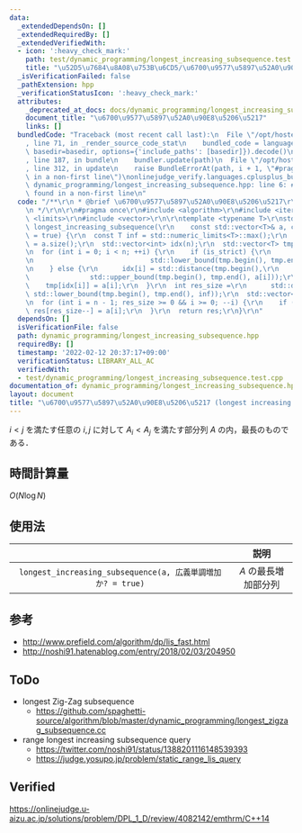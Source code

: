 ```yaml
---
data:
  _extendedDependsOn: []
  _extendedRequiredBy: []
  _extendedVerifiedWith:
  - icon: ':heavy_check_mark:'
    path: test/dynamic_programming/longest_increasing_subsequence.test.cpp
    title: "\u52D5\u7684\u8A08\u753B\u6CD5/\u6700\u9577\u5897\u52A0\u90E8\u5206\u5217"
  _isVerificationFailed: false
  _pathExtension: hpp
  _verificationStatusIcon: ':heavy_check_mark:'
  attributes:
    _deprecated_at_docs: docs/dynamic_programming/longest_increasing_subsequence.md
    document_title: "\u6700\u9577\u5897\u52A0\u90E8\u5206\u5217"
    links: []
  bundledCode: "Traceback (most recent call last):\n  File \"/opt/hostedtoolcache/Python/3.10.4/x64/lib/python3.10/site-packages/onlinejudge_verify/documentation/build.py\"\
    , line 71, in _render_source_code_stat\n    bundled_code = language.bundle(stat.path,\
    \ basedir=basedir, options={'include_paths': [basedir]}).decode()\n  File \"/opt/hostedtoolcache/Python/3.10.4/x64/lib/python3.10/site-packages/onlinejudge_verify/languages/cplusplus.py\"\
    , line 187, in bundle\n    bundler.update(path)\n  File \"/opt/hostedtoolcache/Python/3.10.4/x64/lib/python3.10/site-packages/onlinejudge_verify/languages/cplusplus_bundle.py\"\
    , line 312, in update\n    raise BundleErrorAt(path, i + 1, \"#pragma once found\
    \ in a non-first line\")\nonlinejudge_verify.languages.cplusplus_bundle.BundleErrorAt:\
    \ dynamic_programming/longest_increasing_subsequence.hpp: line 6: #pragma once\
    \ found in a non-first line\n"
  code: "/**\r\n * @brief \u6700\u9577\u5897\u52A0\u90E8\u5206\u5217\r\n * @docs docs/dynamic_programming/longest_increasing_subsequence.md\r\
    \n */\r\n\r\n#pragma once\r\n#include <algorithm>\r\n#include <iterator>\r\n#include\
    \ <limits>\r\n#include <vector>\r\n\r\ntemplate <typename T>\r\nstd::vector<T>\
    \ longest_increasing_subsequence(\r\n    const std::vector<T>& a, const bool is_strict\
    \ = true) {\r\n  const T inf = std::numeric_limits<T>::max();\r\n  const int n\
    \ = a.size();\r\n  std::vector<int> idx(n);\r\n  std::vector<T> tmp(n, inf);\r\
    \n  for (int i = 0; i < n; ++i) {\r\n    if (is_strict) {\r\n      idx[i] = std::distance(tmp.begin(),\r\
    \n                             std::lower_bound(tmp.begin(), tmp.end(), a[i]));\r\
    \n    } else {\r\n      idx[i] = std::distance(tmp.begin(),\r\n              \
    \               std::upper_bound(tmp.begin(), tmp.end(), a[i]));\r\n    }\r\n\
    \    tmp[idx[i]] = a[i];\r\n  }\r\n  int res_size =\r\n      std::distance(tmp.begin(),\
    \ std::lower_bound(tmp.begin(), tmp.end(), inf));\r\n  std::vector<T> res(res_size--);\r\
    \n  for (int i = n - 1; res_size >= 0 && i >= 0; --i) {\r\n    if (idx[i] == res_size)\
    \ res[res_size--] = a[i];\r\n  }\r\n  return res;\r\n}\r\n"
  dependsOn: []
  isVerificationFile: false
  path: dynamic_programming/longest_increasing_subsequence.hpp
  requiredBy: []
  timestamp: '2022-02-12 20:37:17+09:00'
  verificationStatus: LIBRARY_ALL_AC
  verifiedWith:
  - test/dynamic_programming/longest_increasing_subsequence.test.cpp
documentation_of: dynamic_programming/longest_increasing_subsequence.hpp
layout: document
title: "\u6700\u9577\u5897\u52A0\u90E8\u5206\u5217 (longest increasing subsequence)"
---
```


$i < j$ を満たす任意の $i, j$ に対して $A_i < A_j$ を満たす部分列 $A$ の内，最長のものである．


## 時間計算量

$O(N\log{N})$


## 使用法

||説明|
|:--:|:--:|
|`longest_increasing_subsequence(a, 広義単調増加か? = true)`|$A$ の最長増加部分列|


## 参考

- http://www.prefield.com/algorithm/dp/lis_fast.html
- http://noshi91.hatenablog.com/entry/2018/02/03/204950


## ToDo

- longest Zig-Zag subsequence
  - https://github.com/spaghetti-source/algorithm/blob/master/dynamic_programming/longest_zigzag_subsequence.cc
- range longest increasing subsequence query
  - https://twitter.com/noshi91/status/1388201116148539393
  - https://judge.yosupo.jp/problem/static_range_lis_query


## Verified

https://onlinejudge.u-aizu.ac.jp/solutions/problem/DPL_1_D/review/4082142/emthrm/C++14
